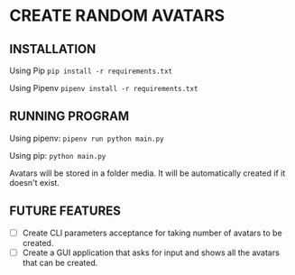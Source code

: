 # CREATE RANDOM AVATARS

## INSTALLATION
Using Pip
`pip install -r requirements.txt`

Using Pipenv
`pipenv install -r requirements.txt`


## RUNNING PROGRAM

Using pipenv:
`pipenv run python main.py`

Using pip:
`python main.py`

Avatars will be stored in a folder media.
It will be automatically created if it doesn't exist.


## FUTURE FEATURES

- [ ] Create CLI parameters acceptance for taking number of avatars to be created.
- [ ] Create a GUI application that asks for input and shows all the avatars that can be created.
